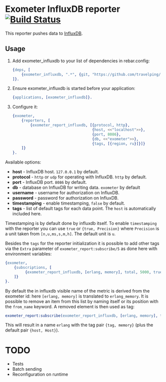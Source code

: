 # Exometer InfluxDB reporter [![Build Status](https://travis-ci.org/travelping/exometer_influxdb.svg)](https://travis-ci.org/travelping/exometer_influxdb)

This reporter pushes data to [InfluxDB](https://influxdb.com/index.html).

## Usage

1. Add exometer_influxdb to your list of dependencies in rebar.config:

    ```erlang
    {deps, [
        {exometer_influxdb, ".*", {git, "https://github.com/travelping/exometer_influxdb.git", "master"}}
    ]}.
    ```

2. Ensure exometer_influxdb is started before your application:

    ```erlang
    {applications, [exometer_influxdb]}.
    ```

3. Configure it:

    ```erlang
    {exometer, 
        {reporters, [
            {exometer_report_influxdb, [{protocol, http}, 
                                        {host, <<"localhost">>},
                                        {port, 8086},
                                        {db, <<"exometer">>},
                                        {tags, [{region, ru}]}]}
        ]}
    }.
    ```

Available options:

* __host__ - InfluxDB host. `127.0.0.1` by default.
* __protocol__ - `http` or `udp` for operating with InfluxDB. `http` by default.
* __port__ - InfluxDB port. `8086` by default.
* __db__ - database on InfluxDB for writing data. `exometer` by default
* __username__ - username for authorization on InfluxDB.
* __password__ - password for authorization on InfluxDB.
* __timestamping__ - enable timestamping, `false` by default.
* __tags__ - list of default tags for each data point. The `host` is automatically included here. 

Timestamping is by default done by influxdb itself. To enable `timestamping` with the reporter you can use `true` or `{true, Precision}` where `Precision` is a unit taken from `[n,u,ms,s,m,h]`. The default unit is `u`.

Besides the `tags` for the reporter initialization it is possible to add other tags via the `Extra` parameter of `exometer_report:subscribe/5` as done here with environment variables:

```erlang
{exometer, 
    {subscriptions, [
         {exometer_report_influxdb, [erlang, memory], total, 5000, true, [{tag, <<"value">>}]},
    ]}
}.
```

By default the in influxdb visible name of the metric is derived from the exometer id: here `[erlang, memory]` is translated to `erlang_memory`. It is possible to remove an item from this list by naming itself or its position with the `from_name` keyword. A removed element is then used as tag:

```erlang
exometer_report:subscribe(exometer_report_influxdb, [erlang, memory], total, 5000, true, [{tag, {from_name, 2}}]).
```

This will result in a name `erlang` with the tag pair `{tag, memory}` (plus the default pair `{host, Host}`).

# TODO

* Tests 
* Batch sending
* Reconfiguration on runtime
